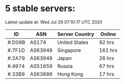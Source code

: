 # 5 stable servers:

Latest update at: Wed Jul 29 07:10:17 UTC 2020

| ID | ASN | Server Country | Online |
| -- | --- | -------------- | ------ |
| #.D09B | AS174 | United States | 92 hrs |
| #.7F1D | AS63949 | Singapore | 161 hrs |
| #.2A79 | AS63949 | Japan | 26 hrs |
| #.4974 | AS51659 | Russia | 67 hrs |
| #.33B9 | AS63888 | Hong Kong | 17 hrs |

